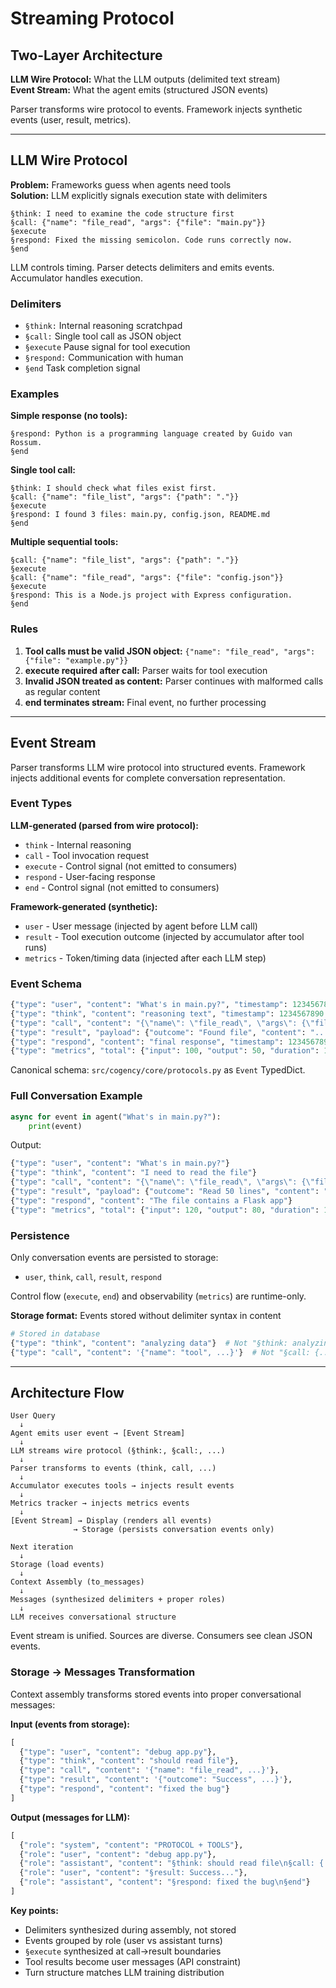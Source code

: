 # Streaming Protocol

## Two-Layer Architecture

**LLM Wire Protocol:** What the LLM outputs (delimited text stream)  
**Event Stream:** What the agent emits (structured JSON events)

Parser transforms wire protocol to events. Framework injects synthetic events (user, result, metrics).

---

## LLM Wire Protocol

**Problem:** Frameworks guess when agents need tools  
**Solution:** LLM explicitly signals execution state with delimiters

```
§think: I need to examine the code structure first
§call: {"name": "file_read", "args": {"file": "main.py"}}
§execute
§respond: Fixed the missing semicolon. Code runs correctly now.
§end
```

LLM controls timing. Parser detects delimiters and emits events. Accumulator handles execution.

### Delimiters

- `§think:` Internal reasoning scratchpad
- `§call:` Single tool call as JSON object
- `§execute` Pause signal for tool execution
- `§respond:` Communication with human
- `§end` Task completion signal

### Examples

**Simple response (no tools):**
```
§respond: Python is a programming language created by Guido van Rossum.
§end
```

**Single tool call:**
```
§think: I should check what files exist first.
§call: {"name": "file_list", "args": {"path": "."}}
§execute
§respond: I found 3 files: main.py, config.json, README.md
§end
```

**Multiple sequential tools:**
```
§call: {"name": "file_list", "args": {"path": "."}}
§execute
§call: {"name": "file_read", "args": {"file": "config.json"}}
§execute
§respond: This is a Node.js project with Express configuration.
§end
```

### Rules

1. **Tool calls must be valid JSON object:** `{"name": "file_read", "args": {"file": "example.py"}}`
2. **execute required after call:** Parser waits for tool execution
3. **Invalid JSON treated as content:** Parser continues with malformed calls as regular content
4. **end terminates stream:** Final event, no further processing

---

## Event Stream

Parser transforms LLM wire protocol into structured events. Framework injects additional events for complete conversation representation.

### Event Types

**LLM-generated (parsed from wire protocol):**
- `think` - Internal reasoning
- `call` - Tool invocation request
- `execute` - Control signal (not emitted to consumers)
- `respond` - User-facing response
- `end` - Control signal (not emitted to consumers)

**Framework-generated (synthetic):**
- `user` - User message (injected by agent before LLM call)
- `result` - Tool execution outcome (injected by accumulator after tool runs)
- `metrics` - Token/timing data (injected after each LLM step)

### Event Schema

```python
{"type": "user", "content": "What's in main.py?", "timestamp": 1234567890.0}
{"type": "think", "content": "reasoning text", "timestamp": 1234567890.0}
{"type": "call", "content": "{\"name\": \"file_read\", \"args\": {\"file\": \"main.py\"}}", "timestamp": 1234567890.0}
{"type": "result", "payload": {"outcome": "Found file", "content": "...", "error": false}, "timestamp": 1234567890.0}
{"type": "respond", "content": "final response", "timestamp": 1234567890.0}
{"type": "metrics", "total": {"input": 100, "output": 50, "duration": 1.5}, "timestamp": 1234567890.0}
```

Canonical schema: `src/cogency/core/protocols.py` as `Event` TypedDict.

### Full Conversation Example

```python
async for event in agent("What's in main.py?"):
    print(event)
```

Output:
```python
{"type": "user", "content": "What's in main.py?"}
{"type": "think", "content": "I need to read the file"}
{"type": "call", "content": "{\"name\": \"file_read\", \"args\": {\"file\": \"main.py\"}}"}
{"type": "result", "payload": {"outcome": "Read 50 lines", "content": "...", "error": false}}
{"type": "respond", "content": "The file contains a Flask app"}
{"type": "metrics", "total": {"input": 120, "output": 80, "duration": 1.2}}
```

### Persistence

Only conversation events are persisted to storage:
- `user`, `think`, `call`, `result`, `respond`

Control flow (`execute`, `end`) and observability (`metrics`) are runtime-only.

**Storage format:** Events stored without delimiter syntax in content
```python
# Stored in database
{"type": "think", "content": "analyzing data"}  # Not "§think: analyzing data"
{"type": "call", "content": '{"name": "tool", ...}'}  # Not "§call: {...}"
```

---

## Architecture Flow

```
User Query
  ↓
Agent emits user event → [Event Stream]
  ↓
LLM streams wire protocol (§think:, §call:, ...)
  ↓
Parser transforms to events (think, call, ...)
  ↓
Accumulator executes tools → injects result events
  ↓
Metrics tracker → injects metrics events
  ↓
[Event Stream] → Display (renders all events)
              → Storage (persists conversation events only)

Next iteration
  ↓
Storage (load events)
  ↓
Context Assembly (to_messages)
  ↓
Messages (synthesized delimiters + proper roles)
  ↓
LLM receives conversational structure
```

Event stream is unified. Sources are diverse. Consumers see clean JSON events.

### Storage → Messages Transformation

Context assembly transforms stored events into proper conversational messages:

**Input (events from storage):**
```python
[
  {"type": "user", "content": "debug app.py"},
  {"type": "think", "content": "should read file"},
  {"type": "call", "content": '{"name": "file_read", ...}'},
  {"type": "result", "content": '{"outcome": "Success", ...}'},
  {"type": "respond", "content": "fixed the bug"}
]
```

**Output (messages for LLM):**
```python
[
  {"role": "system", "content": "PROTOCOL + TOOLS"},
  {"role": "user", "content": "debug app.py"},
  {"role": "assistant", "content": "§think: should read file\n§call: {...}\n§execute"},
  {"role": "user", "content": "§result: Success..."},
  {"role": "assistant", "content": "§respond: fixed the bug\n§end"}
]
```

**Key points:**
- Delimiters synthesized during assembly, not stored
- Events grouped by role (user vs assistant turns)
- `§execute` synthesized at call→result boundaries
- Tool results become user messages (API constraint)
- Turn structure matches LLM training distribution

